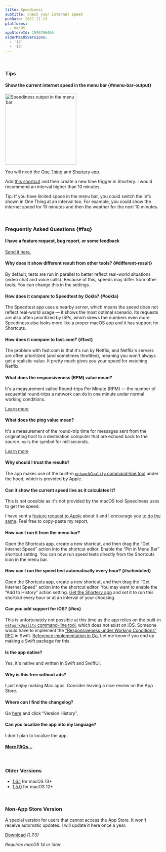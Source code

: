 ```yaml
---
title: Speediness
subtitle: Check your internet speed
pubDate: 2021-11-23
platforms:
  - macOS
appStoreId: 1596706466
olderMacOSVersions:
  - '12'
  - '13'
---
```


<br>

### Tips

#### Show the current internet speed in the menu bar {#menu-bar-output}

<img src="https://github.com/sindresorhus/meta/assets/170270/a7ffaf8f-6fb0-4c90-822f-446ec5ff8960" alt="Speediness output in the menu bar" width="230">

You will need the [One Thing](https://sindresorhus.com/one-thing) and [Shortery](https://apps.apple.com/app/id1594183810) app.

Add [this shortcut](https://www.icloud.com/shortcuts/d073ad4fd89f4c9cb110795780ed2377) and then create a new time trigger in Shortery. I would recommend an interval higher than 10 minutes.

Tip: If you have limited space in the menu bar, you could switch the info shown in One Thing at an interval too. For example, you could show the internet speed for 10 minutes and then the weather for the next 10 minutes.

<br>

### Frequently Asked Questions {#faq}

#### I have a feature request, bug report, or some feedback

[Send it here.](https://sindresorhus.com/feedback?product=Speediness&referrer=Website-FAQ)

#### Why does it show different result from other tools? {#different-result}

By default, tests are run in parallel to better reflect real-world situations (video chat and voice calls). Because of this, speeds may differ from other tools. You can change this in the settings.

#### How does it compare to Speedtest by Ookla? {#ookla}

The Speedtest app uses a nearby server, which means the speed does not reflect real-world usage — it shows the most optimal scenario. Its requests are also often prioritized by ISPs, which skews the numbers even more. Speediness also looks more like a proper macOS app and it has support for Shortcuts.

#### How does it compare to fast.com? {#fast}

The problem with fast.com is that it's run by Netflix, and Netflix's servers are often prioritized (and sometimes throttled), meaning you won't always get a realistic value. It pretty much gives you your speed for watching Netflix.

#### What does the responsiveness (RPM) value mean?

It's a measurement called Round-trips Per Minute (RPM) — the number of sequential round-trips a network can do in one minute under normal working conditions.

[Learn more](https://support.apple.com/en-gb/HT212313)

#### What does the ping value mean?

It's a measurement of the round-trip time for messages sent from the originating host to a destination computer that are echoed back to the source. `ms` is the symbol for milliseconds.

[Learn more](https://xtrium.com/what-is-a-good-ping-speed/)

#### Why should I trust the results?

The app makes use of the built-in [`networkQuality` command-line tool](https://support.apple.com/en-gb/HT212313) under the hood, which is provided by Apple.

#### Can it show the current speed live as it calculates it?

This is not possible as it's not provided by the macOS tool Speediness uses to get the speed.

I have sent a [feature request to Apple](https://github.com/feedback-assistant/reports/issues/346) about it and I encourage you [to do the same](https://www.apple.com/feedback/macos.html). Feel free to copy-paste my report.

#### How can I run it from the menu bar?

Open the Shortcuts app, create a new shortcut, and then drag the “Get Internet Speed” action into the shortcut editor. Enable the “Pin in Menu Bar” shortcut setting. You can now run speed tests directly from the Shortcuts icon in the menu bar.

#### How can I run the speed test automatically every hour? {#scheduled}

Open the Shortcuts app, create a new shortcut, and then drag the “Get Internet Speed” action into the shortcut editor. You may want to enable the “Add to History” action setting. [Get the Shortery app](https://apps.apple.com/no/app/shortery/id1594183810?mt=12) and set it to run this shortcut every hour or at an interval of your choosing.

#### Can you add support for iOS? {#ios}

This is unfortunately not possible at this time as the app relies on the built-in [`networkQuality` command-line tool](https://support.apple.com/en-gb/HT212313), which does not exist on iOS. Someone would have to implement the [“Responsiveness under Working Conditions” RFC](https://github.com/network-quality/draft-ietf-ippm-responsiveness/blob/master/draft-ietf-ippm-responsiveness.txt) in Swift. [Reference implementation in Go.](https://github.com/network-quality/goresponsiveness) Let me know if you end up making a Swift package for this.

#### Is the app native?

Yes, it's native and written in Swift and SwiftUI.

#### Why is this free without ads?

I just enjoy making Mac apps. Consider leaving a nice review on the App Store.

#### Where can I find the changelog?

Go [here](https://apps.apple.com/app/id1596706466) and click “Version History”.

#### Can you localize the app into my language?

I don't plan to localize the app.

#### [More FAQs…](/apps/faq)

<br>

### Older Versions

- [1.6.1](https://github.com/sindresorhus/meta/files/13965129/Speediness.1.6.1.-.macOS.13.zip) for macOS 13+
- [1.5.0](https://github.com/sindresorhus/meta/files/10847708/Speediness.1.5.0.-.macOS.12.zip) for macOS 12+

<br>

### Non-App Store Version

A special version for users that cannot access the App Store. It won't receive automatic updates. I will update it here once a year.

[Download](https://www.dropbox.com/scl/fi/fz7g9b5zjuvj0jehefuuv/Speediness-1.7.0-1705505161.zip?rlkey=d1otns1la8mygh2a4uebb08pg&raw=1) *(1.7.0)*

*Requires macOS 14 or later*
